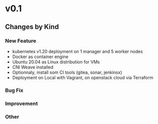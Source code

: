 # v0.1 

## Changes by Kind

### New Feature

- kubernetes v1.20 deployment on 1 manager and 5 worker nodes
- Docker as container engine
- Ubuntu 20.04 as Linux distribution for VMs
- CNI Weave installed
- Optionnaly, install som CI tools (gitea, sonar, jenkinsx)
- Deployment on Local with Vagrant, on openstack cloud via Terraform

### Bug Fix

### Improvement

### Other
